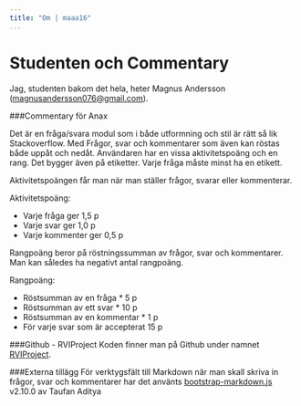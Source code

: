 ```yaml
---
title: "Om | maaa16"
...
```


Studenten och Commentary
=========================

Jag, studenten bakom det hela, heter Magnus Andersson (magnusandersson076@gmail.com).


###Commentary för Anax

Det är en fråga/svara modul som i både utformning och stil är rätt så lik Stackoverflow. Med Frågor, svar och kommentarer som även kan röstas både uppåt och nedåt. Användaren har en vissa aktivitetspoäng och en rang. Det bygger även på etiketter. Varje fråga måste minst ha en etikett.

Aktivitetspoängen får man när man ställer frågor, svarar eller kommenterar.

Aktivitetspoäng:

- Varje fråga ger 1,5 p
- Varje svar ger 1,0 p
- Varje kommenter ger 0,5 p

Rangpoäng beror på röstningssumman av frågor, svar och kommentarer. Man kan således ha negativt antal rangpoäng.

Rangpoäng:

- Röstsumman av en fråga * 5 p
- Röstsumman av ett svar * 10 p
- Röstsumman av en kommentar * 1 p
- För varje svar som är accepterat 15 p


###Github - RVIProject
Koden finner man på Github under namnet [RVIProject](https://github.com/bredsjomagnus/RVIProject).

###Externa tillägg
För verktygsfält till Markdown när man skall skriva in frågor, svar och kommentarer har det använts [bootstrap-markdown.js](http://github.com/toopay/bootstrap-markdown) v2.10.0 av Taufan Aditya
<!-- ![bth-logotyp](../htdocs/img/bth-128x128.png) -->
<!-- ![profilbild](../htdocs/img/magnus-128x128.png) -->
